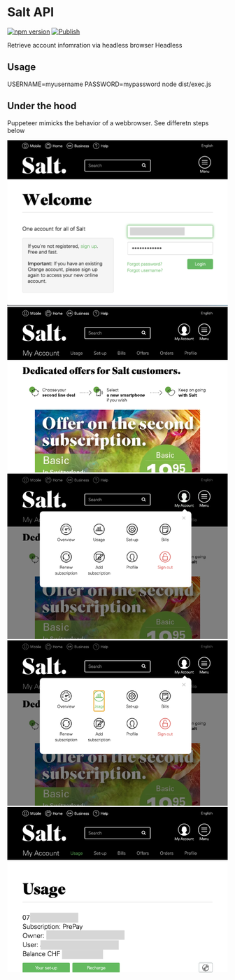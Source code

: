 # Salt API

[![npm version](https://img.shields.io/npm/v/@nexys/salt-headless.svg)](https://www.npmjs.com/package/@nexys/salt-headless)
[![Publish](https://github.com/Nexysweb/salt-headless/actions/workflows/publish.yml/badge.svg)](https://github.com/Nexysweb/salt-headless/actions/workflows/publish.yml)

Retrieve account infomration via headless browser Headless

## Usage

USERNAME=myusername PASSWORD=mypassword node dist/exec.js

## Under the hood

Puppeteer mimicks the behavior of a webbrowser. See differetn steps below

![](./assets-readme/t0.png)
![](./assets-readme/t1.png)
![](./assets-readme/t2.png)
![](./assets-readme/t3.png)
![](./assets-readme/t4.png)
